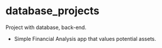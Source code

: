 # database_projects
Project with database, back-end.

- Simple Financial Analysis app that values potential assets.
